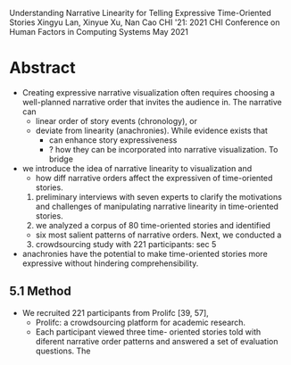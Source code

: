 Understanding Narrative Linearity for Telling Expressive Time-Oriented Stories
Xingyu Lan, Xinyue Xu, Nan Cao
CHI '21: 2021 CHI Conference on Human Factors in Computing Systems May 2021

# Abstract

* Creating expressive narrative visualization often requires choosing a
  well-planned narrative order that invites the audience in. The narrative can
  * linear order of story events (chronology), or
  * deviate from linearity (anachronies). While evidence exists that
    * can enhance story expressiveness
    * ? how they can be incorporated into narrative visualization.  To bridge
* we introduce the idea of narrative linearity to visualization and
  * how diff narrative orders affect the expressiven of time-oriented stories.
  1. preliminary interviews with seven experts to clarify the motivations and
     challenges of manipulating narrative linearity in time-oriented stories.
  2. we analyzed a corpus of 80 time-oriented stories and identified
    * six most salient patterns of narrative orders. Next, we conducted a
  3. crowdsourcing study with 221 participants: sec 5
* anachronies have the potential to make time-oriented stories more expressive
  without hindering comprehensibility.

## 5.1 Method

* We recruited 221 participants from Prolifc [39, 57],
  * Prolifc: a crowdsourcing platform for academic research.
  * Each participant viewed three time- oriented stories told with diferent
    narrative order patterns and answered a set of evaluation questions. The
